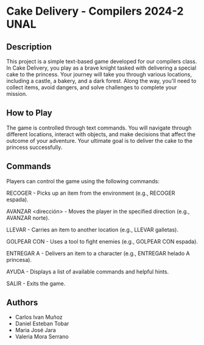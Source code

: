 # Cake Delivery - Compilers 2024-2 UNAL

## Description
This project is a simple text-based game developed for our compilers class. In Cake Delivery, you play as a brave knight tasked with delivering a special cake to the princess. Your journey will take you through various locations, including a castle, a bakery, and a dark forest. Along the way, you'll need to collect items, avoid dangers, and solve challenges to complete your mission.

## How to Play
The game is controlled through text commands. You will navigate through different locations, interact with objects, and make decisions that affect the outcome of your adventure. Your ultimate goal is to deliver the cake to the princess successfully.

## Commands
Players can control the game using the following commands:

RECOGER <objeto> - Picks up an item from the environment (e.g., RECOGER espada).

AVANZAR <dirección> - Moves the player in the specified direction (e.g., AVANZAR norte).

LLEVAR <objeto> - Carries an item to another location (e.g., LLEVAR galletas).

GOLPEAR CON <herramienta> - Uses a tool to fight enemies (e.g., GOLPEAR CON espada).

ENTREGAR <objeto> A <persona> - Delivers an item to a character (e.g., ENTREGAR helado A princesa).

AYUDA - Displays a list of available commands and helpful hints.

SALIR - Exits the game.

## Authors
- Carlos Ivan Muñoz
- Daniel Esteban Tobar
- Maria José Jara
- Valeria Mora Serrano
